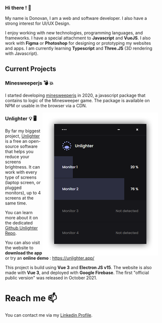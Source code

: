 ### Hi there ! 👋

My name is Donovan, I am a web and software developer. I also have a strong interest for UI/UX Design.

I enjoy working with new technologies, programming languages, and frameworks. I have a special attachment to **Javascript** and **VueJS**. I also work with **Figma** or **Photoshop** for designing or prototyping my websites and apps. I am currently learning **Typescript** and **Three.JS** (3D rendering with Javascript).

## Current Projects 

### Minesweeperjs 💣 💥

I started developing [minesweeperjs](https://github.com/Dono7/MinesweeperJS) in 2020, a javascript package that contains to logic of the Minesweeper game. The package is available on NPM or usable in the browser via a CDN.

<a href="https://github.com/Dono7/Unlighter" target="_blank">
  <img align="right" src="unlighter-preview.png" alt="Unlighter screenshot preview" />
</a>

### Unlighter 💡 🖥️

By far my biggest project, [Unlighter](https://unlighter.app/) is a free an open-source software that helps you reduce your screens brightness. It can work with every type of screens (laptop screen, or plugged monitors), up to 4 screens at the same time.

You can learn more about it on the dedicated [Github Unlighter Repo](https://github.com/Dono7/Unlighter).

You can also visit the website to **download the app** or try an **online demo** : 
https://unlighter.app/

This project is build using **Vue 3** and **Electron JS v15**. The website is also made with **Vue 3**, and deployed with **Google Firebase**. The first "official public version" was released in October 2021.

# Reach me 📫

You can contact me via my [Linkedin Profile](https://www.linkedin.com/in/donovan-trinh/).


<!--
**Dono7/Dono7** is a ✨ _special_ ✨ repository because its `README.md` (this file) appears on your GitHub profile.

Here are some ideas to get you started:

- 🔭 I’m currently working on ...
- 🌱 I’m currently learning ...
- 👯 I’m looking to collaborate on ...
- 🤔 I’m looking for help with ...
- 💬 Ask me about ...
- 📫 How to reach me: ...
- 😄 Pronouns: ...
- ⚡ Fun fact: ...
-->
